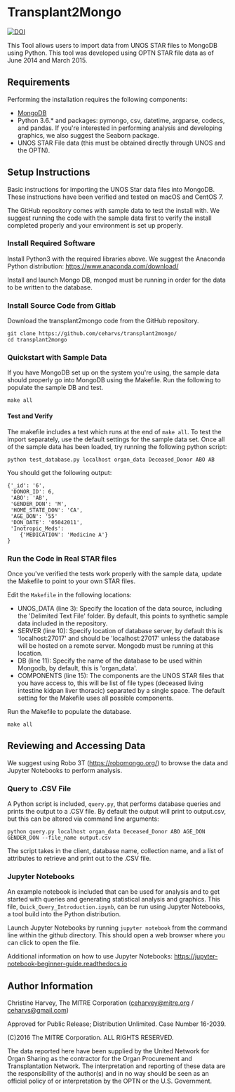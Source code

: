 # Transplant2Mongo

[![DOI](https://zenodo.org/badge/82126974.svg)](https://zenodo.org/badge/latestdoi/82126974)


This Tool allows users to import data from UNOS STAR files to MongoDB using Python.  This tool was developed using OPTN STAR file data as of June 2014 and March 2015.

## Requirements
Performing the installation requires the following components:
* [MongoDB](https://docs.mongodb.com/manual/tutorial/)
* Python 3.6.\* and packages: pymongo, csv, datetime, argparse, codecs, and pandas. If you're 
interested in performing analysis and developing graphics, we also suggest the Seaborn package.  
* UNOS STAR File data (this must be obtained directly through UNOS and the OPTN).

## Setup Instructions
Basic instructions for importing the UNOS Star data files into MongoDB.  These instructions have been verified and 
tested on macOS and CentOS 7.

The GitHub repository comes with sample data to test the install with.  We suggest running the code with the 
sample data first to verify the install completed properly and your environment is set up properly.

### Install Required Software
Install Python3 with the required libraries above. We suggest the Anaconda Python distribution: 
https://www.anaconda.com/download/

Install and launch Mongo DB, mongod must be running in order for the data to be written to the database.

### Install Source Code from Gitlab
Download the transplant2mongo code from the GitHub repository.

```
git clone https://github.com/ceharvs/transplant2mongo/
cd transplant2mongo
```

### Quickstart with Sample Data
If you have MongoDB set up on the system you're using, the sample data should properly go into MongoDB using the
Makefile. Run the following to populate the sample DB and test. 
```
make all
```

#### Test and Verify

The makefile includes a test which runs at the end of `make all`.  To test the import separately, use the default 
settings for the sample data set.  Once all of the sample data has been loaded, try running the following python script:
```
python test_database.py localhost organ_data Deceased_Donor ABO AB
```
You should get the following output:
```
{'_id': '6', 
 'DONOR_ID': 6, 
 'ABO': 'AB', 
 'GENDER_DON': 'M', 
 'HOME_STATE_DON': 'CA', 
 'AGE_DON': '55'
 'DON_DATE': '05042011',
 'Inotropic_Meds': 
    {'MEDICATION': 'Medicine A'}
}
```

### Run the Code in Real STAR files
Once you've verified the tests work properly with the sample data, update the Makefile to point to your own STAR files.

Edit the `Makefile` in the following locations:
* UNOS_DATA (line 3): Specify the location of the data source, including the 'Delimited Text File' 
folder. By default, this points to synthetic sample data included in the repository.
* SERVER (line 10): Specify location of database server, by default this is 'localhost:27017' and should be
 'localhost:27017' unless the database will be hosted on a remote server. Mongodb must be running at this location.
* DB (line 11): Specify the name of the database to be used within Mongodb, by default, this is 'organ_data'.
* COMPONENTS (line 15): The components are the UNOS STAR files that you have access to, this will be list of file 
types (deceased living intestine kidpan liver thoracic) separated by a single space.  The default setting for the 
Makefile uses all possible components.

Run the Makefile to populate the database.
```
make all
```

## Reviewing and Accessing Data

We suggest using Robo 3T (https://robomongo.org/) to browse the data and Jupyter Notebooks to perform analysis.  

### Query to .CSV File
A Python script is included, `query.py`, that performs database queries and prints the output to a 
.CSV file.  By default the output will print to output.csv, but this can be altered via command line arguments:
```
python query.py localhost organ_data Deceased_Donor ABO AGE_DON GENDER_DON --file_name output.csv
```

The script takes in the client, database name, collection name, and a list of attributes to retrieve and print out to
the .CSV file.  

### Jupyter Notebooks
An example notebook is included that can be used for analysis and to get started with queries and generating 
statistical analysis and graphics.  This file, `Quick_Query_Introduction.ipynb`, can be run using Jupyter Notebooks, a 
tool build into the Python distribution.  

Launch Jupyter Notebooks by running `jupyter notebook` from the command line within the github directory.  This should 
open a web browser where you can click to open the file.  

Additional information on how to use Jupyter Notebooks: https://jupyter-notebook-beginner-guide.readthedocs.io 

## Author Information

Christine Harvey, The MITRE Corporation (ceharvey@mitre.org / ceharvs@gmail.com)

Approved for Public Release; Distribution Unlimited. Case Number 16-2039.

(C)2016 The MITRE Corporation. ALL RIGHTS RESERVED.

The data reported here have been supplied by the United Network for Organ Sharing as the contractor for the Organ 
Procurement and Transplantation Network. The interpretation and reporting of these data are the responsibility of the 
author(s) and in no way should be seen as an official policy of or interpretation by the OPTN or the U.S. Government.
